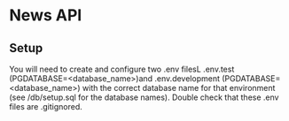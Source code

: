 # News API

## Setup

You will need to create and configure two .env filesL .env.test (PGDATABASE=<database_name>)and .env.development (PGDATABASE=<database_name>) with the correct database name for that environment (see /db/setup.sql for the database names). Double check that these .env files are .gitignored.
